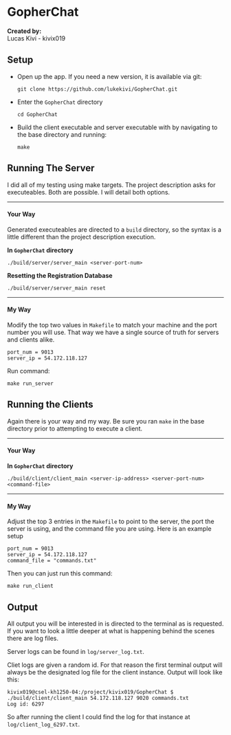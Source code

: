# GopherChat
**Created by:** \
Lucas Kivi - kivix019 

## Setup
* Open up the app. If you need a new version, it is available via git:
	```
    git clone https://github.com/lukekivi/GopherChat.git
	```
* Enter the `GopherChat` directory
	```
	cd GopherChat
	```
* Build the client executable and server executable with by navigating to the base directory and running:
	```
    make
    ```
## Running The Server
I did all of my testing using make targets. The project description asks for executeables. Both are possible. I will detail both options.
___
#### Your Way
Generated executeables are directed to a `build` directory, so the syntax is a little different than the project description execution. 

**In `GopherChat` directory**
```
./build/server/server_main <server-port-num>
```

**Resetting the Registration Database**
```
./build/server/server_main reset
```
___
#### My Way
Modify the top two values in `Makefile` to match your machine and the port number you will use. That way we have a single source of truth for servers and clients alike.
```
port_num = 9013
server_ip = 54.172.118.127
```
Run command:
```
make run_server
```

## Running the Clients
Again there is your way and my way. Be sure you ran `make` in the base directory prior to attempting to execute a client.
___
#### Your Way

**In `GopherChat` directory**
```
./build/client/client_main <server-ip-address> <server-port-num> <command-file>
```
___
#### My Way

Adjust the top 3 entries in the `Makefile` to point to the server, the port the server is using, and the command file you are using. Here is an example setup
```
port_num = 9013
server_ip = 54.172.118.127
command_file = "commands.txt"
``` 

Then you can just run this command:
```
make run_client
```

## Output
All output you will be interested in is directed to the terminal as is requested. If you want to look a little deeper at what is happening behind the scenes there are log files.

Server logs can be found in `log/server_log.txt`.

Cliet logs are given a random id. For that reason the first terminal output will always be the designated log file for the client instance. Output will look like this:
```
kivix019@csel-kh1250-04:/project/kivix019/GopherChat $ ./build/client/client_main 54.172.118.127 9020 commands.txt
Log id: 6297
```
So after running the client I could find the log for that instance at `log/client_log_6297.txt`.
